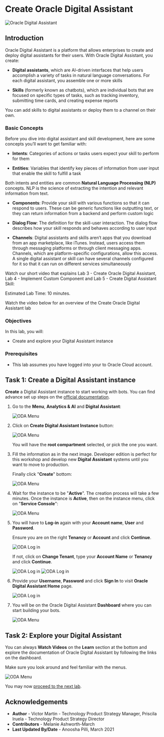 # Create Oracle Digital Assistant

![Oracle Digital Assistant](./images/oda.png)

## Introduction

Oracle Digital Assistant is a platform that allows enterprises to create and deploy digital assistants for their users. With Oracle Digital Assistant, you create:

- **Digital assistants**, which are AI-driven interfaces that help users accomplish a variety of tasks in natural language conversations. For each digital assistant, you assemble one or more skills

- **Skills** (formerly known as chatbots), which are individual bots that are focused on specific types of tasks, such as tracking inventory, submitting time cards, and creating expense reports

You can add skills to digital assistants or deploy them to a channel on their own.

### Basic Concepts

Before you dive into digital assistant and skill development, here are some concepts you’ll want to get familiar with:

- **Intents**: Categories of actions or tasks users expect your skill to perform for them

- **Entities**: Variables that identify key pieces of information from user input that enable the skill to fulfill a task

Both intents and entities are common **Natural Language Processing (NLP)** concepts. NLP is the science of extracting the intention and relevant information from text.

- **Components**: Provide your skill with various functions so that it can respond to users. These can be generic functions like outputting text, or they can return information from a backend and perform custom logic

- **Dialog Flow**: The definition for the skill-user interaction. The dialog flow describes how your skill responds and behaves according to user input

- **Channels**: Digital assistants and skills aren’t apps that you download from an app marketplace, like iTunes. Instead, users access them through messaging platforms or through client messaging apps. Channels, which are platform-specific configurations, allow this access. A single digital assistant or skill can have several channels configured for it so that it can run on different services simultaneously

Watch our short video that explains Lab 3 - Create Oracle Digital Assistant, Lab 4 - Implement Custom Component and Lab 5 - Create Digital Assistant Skill:

[](youtube:kdvjXTMC-PI)

Estimated Lab Time: 10 minutes.

Watch the video below for an overview of the Create Oracle Digital Assistant lab
[](youtube:-5m8CB3J9fs)

### Objectives

In this lab, you will:
-  Create and explore your Digital Assistant instance

### Prerequisites

- This lab assumes you have logged into your to Oracle Cloud account.

## Task 1: Create a Digital Assistant instance

**Create** a Digital Assistant instance to start working with bots. You can find advance set up steps on the [official documentation](https://docs.oracle.com/en/cloud/paas/digital-assistant/use-chatbot/order-service-and-provision-instance.html#GUID-7E4F1CE5-FB40-45DF-B0F0-949289F5E184).

1. Go to the **Menu**, **Analytics & AI** and **Digital Assistant**:

    ![ODA Menu](./images/oda_1_1.png)

2. Click on **Create Digital Assistant Instance** button:

    ![ODA Menu](./images/oda_2.png)

    You will have the **root compartment** selected, or pick the one you want.

3. Fill the information as in the next image. Developer edition is perfect for this workshop and develop new **Digital Assistant** systems until you want to move to production.

    Finally click "**Create**" bottom:

    ![ODA Menu](./images/oda_3.png)

4. Wait for the instance to be "**Active**". The creation process will take a few minutes.
    Once the instance is **Active**, then on the instance menu, click on "**Service Console**":

    ![ODA Menu](./images/oda_4.png)

5. You will have to **Log-in** again with your **Account name**, **User** and **Password**.

    Ensure you are on the right **Tenancy** or **Account** and click **Continue**.

    ![ODA Log in](./images/oda-login-1-new.png)

    If not, click on **Change Tenant**, type your **Account Name** or **Tenancy** and click **Continue**.

    ![ODA Log in](./images/oda-tenancy-1.png)
    ![ODA Log in](./images/oda-tenancy-2.png)

6. Provide your **Username**, **Password** and click **Sign In** to visit **Oracle Digital Assistant Home** page.

    ![ODA Log in](./images/oda-login-2-new.png)

7. You will be on the Oracle Digital Assistant **Dashboard** where you can start building your bots.

    ![ODA Menu](./images/oda_5_new2.png)

## Task 2: Explore your Digital Assistant

You can always **Watch Videos** on the **Learn** section at the bottom and explore the documentation of Oracle Digital Assistant by following the links on the dashboard.

Make sure you look around and feel familiar with the menus.

![ODA Menu](./images/oda_6_new2.png)

You may now [proceed to the next lab](#next).

## Acknowledgements

- **Author** - Victor Martin - Technology Product Strategy Manager, Priscila Iruela - Technology Product Strategy Director
- **Contributors** - Melanie Ashworth-March
- **Last Updated By/Date** - Anoosha Pilli, March 2021

